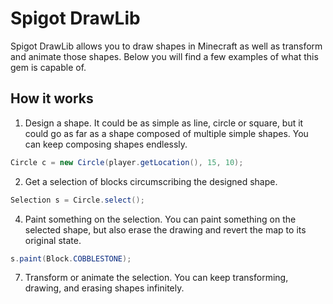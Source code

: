 Spigot DrawLib
==============

Spigot DrawLib allows you to draw shapes in Minecraft as well as transform
and animate those shapes. Below you will find a few examples of what this gem
is capable of.

How it works
------------

1. Design a shape. It could be as simple as line, circle or square, but it could
   go as far as a shape composed of multiple simple shapes. You can keep composing
   shapes endlessly.

```Java
Circle c = new Circle(player.getLocation(), 15, 10);
```

2. Get a selection of blocks circumscribing the designed shape.

```Java
Selection s = Circle.select();
```

4. Paint something on the selection. You can paint something on the selected shape,
   but also erase the drawing and revert the map to its original state.

```Java
s.paint(Block.COBBLESTONE);
```

7. Transform or animate the selection. You can keep transforming, drawing,
   and erasing shapes infinitely.

